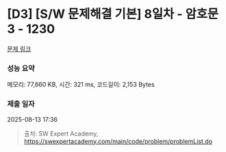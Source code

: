 # [D3] [S/W 문제해결 기본] 8일차 - 암호문3 - 1230 

[문제 링크](https://swexpertacademy.com/main/code/problem/problemDetail.do?contestProbId=AV14zIwqAHwCFAYD) 

### 성능 요약

메모리: 77,660 KB, 시간: 321 ms, 코드길이: 2,153 Bytes

### 제출 일자

2025-08-13 17:36



> 출처: SW Expert Academy, https://swexpertacademy.com/main/code/problem/problemList.do